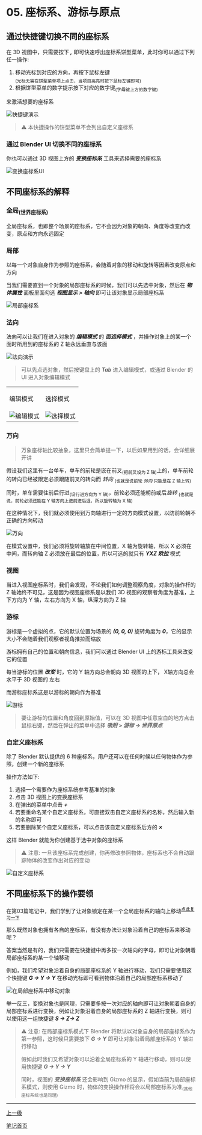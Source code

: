 # 05. 座标系、游标与原点

## 通过快捷键切换不同的座标系

在 3D 视图中，只需要按下 **<i>,</i>** 即可快速呼出座标系饼型菜单，此时你可以通过下列任一操作:

1. 移动光标到对应的方向，再按下鼠标左键<br><sub>(光标无需在饼型菜单项上点击，当项目高亮时按下鼠标左键即可)</sub>
2. 根据饼型菜单的数字提示按下对应的数字键<sub>(字母键上方的数字键)</sub>

来激活想要的座标系

![快捷键演示](https://github-share-1304366332.cos.ap-guangzhou.myqcloud.com/art/selfStudy/Blender/attachments/ch05-004.gif)

> ⚠ 本快捷操作的饼型菜单不会列出自定义座标系

### 通过 Blender UI 切换不同的座标系

你也可以通过 3D 视图上方的 **<i>变换座标系</i>** 工具来选择需要的座标系

![变换座标系UI](https://github-share-1304366332.cos.ap-guangzhou.myqcloud.com/art/selfStudy/Blender/attachments/ch05-003.png)

## 不同座标系的解释

### 全局<sub>(世界座标系)</sub>

全局座标系，也即整个场景的座标系，它不会因为对象的朝向、角度等改变而改变，原点和方向永远固定

### 局部

以每一个对象自身作为参照的座标系，会随着对象的移动和旋转等因素改变原点和方向

当我们需要直到一个对象的局部座标系的时候，我们可以先选中对象，然后在 **<i>物体属性</i>** 面板里面勾选 **<i>视图显示 > 轴向</i>** 即可让该对象显示局部座标系

![局部座标系](https://github-share-1304366332.cos.ap-guangzhou.myqcloud.com/art/selfStudy/Blender/attachments/ch05-001.png)

### 法向

法向可以让我们在进入对象的 **<i>编辑模式</i>** 的 **<i>面选择模式</i>** ，并操作对象上的某一个面时所用到的座标系的 Z 轴永远垂直与该面

![法向演示](https://github-share-1304366332.cos.ap-guangzhou.myqcloud.com/art/selfStudy/Blender/attachments/ch05-006.gif)

> 可以先点选对象，然后按键盘上的 **<i>Tab</i>** 进入编辑模式，或通过 Blender 的 UI 进入对象编辑模式

   <table align="center">
    <tr>
    <td><p>编辑模式</p></td>
    <td><p>选择模式</p></td>
    </tr>
    <tr>
        <td align="center" width="50%">
           <img src="https://github-share-1304366332.cos.ap-guangzhou.myqcloud.com/art/selfStudy/Blender/attachments/ch05-005.png" alt="编辑模式"/>
        </td>
        <td align="center" width="50%">
           <img src="https://github-share-1304366332.cos.ap-guangzhou.myqcloud.com/art/selfStudy/Blender/attachments/ch05-007.png" alt="选择模式"/>
        </td>
    </tr>
</table>

### 万向

> 万象座标轴比较抽象，这里只会简单提一下，以后如果用到的话，会详细展开讲

假设我们这里有一台单车，单车的前轮是嵌在前叉<sub>(把前叉设为 Z 轴)</sub>上的，单车前轮的转向已经被限定必须跟随前叉的转向而 *转向*  <sub>(也就是说前轮 *转向* 只能是在 Z 轴上转)</sub>

同时，单车需要往前后行进<sub>(设行进方向为 Y 轴)</sub>，前轮必须还能朝前或后*旋转*  <sub>(也就是说，前轮必须还能在 Y 轴方向上进前进后退，所以旋转轴为 X 轴)</sub>

在这种情况下，我们就必须使用到万向轴进行一定的方向模式设置，以防前轮朝不正确的方向转动

![万向](https://github-share-1304366332.cos.ap-guangzhou.myqcloud.com/art/selfStudy/Blender/attachments/ch05-008.png)

在模式设置中，我们必须将旋转轴放在中间位置，X 轴为旋转轴，所以 X 必须在中间，而转向轴 Z 必须放在最后的位置，所以可选的就只有 **<i>YXZ 欧拉</i>** 模式

### 视图

当进入视图座标系时，我们会发现，不论我们如何调整观察角度，对象的操作杆的 Z 轴始终不可见，这是因为视图座标系是以我们 3D 视图的观察者角度为基准，上下方向为 Y 轴，左右方向为 X 轴，纵深方向为 Z 轴

### 游标

游标是一个虚拟的点，它的默认位置为场景的 **<i>(0, 0, 0)</i>** 旋转角度为 **<i>0</i>**，它的显示大小不会随着我们观察者视角推拉而缩放

游标拥有自己的位置和朝向信息，我们可以通过 Blender UI 上的游标工具来改变它的位置

每当游标的位置 **<i>改变</i>** 时，它的 Y 轴方向总会朝向 3D 视图的上下， X轴方向总会水平于 3D 视图的 左右

而游标座标系这是以游标的朝向作为基准

![游标](https://github-share-1304366332.cos.ap-guangzhou.myqcloud.com/art/selfStudy/Blender/attachments/ch05-009.gif)

> 要让游标的位置和角度回到原始值，可以在 3D 视图中任意空白的地方点击鼠标右键，然后在弹出的菜单中选择 **<i>吸附 > 游标 → 世界原点</i>**

### 自定义座标系

除了 Blender 默认提供的 6 种座标系，用户还可以在任何时候以任何物体作为参照，创建一个新的座标系

操作方法如下:

1. 选择一个需要作为座标系统参考基准的对象
2. 点击 3D 视图上的变换座标系
3. 在弹出的菜单中点击 **<i>+</i>**
4. 若要重命名某个自定义座标系，可直接双击自定义座标系的名称，然后输入新的名称即可
5. 若要删除某个自定义座标系，可以点击该自定义座标系后方的 **<i>×</i>**

这样 Blender 就能为你创建基于选中对象的座标系

> ⚠ 注意: 一旦该座标系完成创建，你再修改参照物体，座标系也不会自动跟踪物体的改变作出对应的变动

![自定义座标系](https://github-share-1304366332.cos.ap-guangzhou.myqcloud.com/art/selfStudy/Blender/attachments/ch05-010.gif)

## 不同座标系下的操作要领

在第03篇笔记中，我们学到了让对象锁定在某一个全局座标系的轴向上移动<sup>[点此复习一下](./03.movingAndTransformingObject.md#让物体在指定轴向上移动)</sup>

那么既然对象也拥有各自的座标系，有没有办法让对象沿着自己的座标系来移动呢？

答案当然是有的，我们只需要在快捷键中再多按一次轴向的字母，即可让对象朝着局部座标系的某一个轴移动

例如，我们希望对象沿着自身的局部座标系的 Y 轴进行移动，我们只需要使用这个快捷键 **<i>G → Y → Y</i>** 在移动光标即可看到物体沿着自己的局部座标系移动了

![在局部座标系中移动对象](https://github-share-1304366332.cos.ap-guangzhou.myqcloud.com/art/selfStudy/Blender/attachments/ch05-002.gif)

举一反三，变换对象也是同理，只需要多按一次对应的轴向即可让对象朝着自身的局部座标系进行变换，例如让对象沿着自身的局部座标系的 Z 轴进行变换，则可以使用这一组快捷键 **<i>S → Z→ Z</i>**

> ⚠ 注意: 在局部座标系模式下 Blender 将默认以对象自身的局部座标系作为第一参照，这时候只需要按下 **<i>G → Y</i>** 即可让对象沿着局部座标系的 Y 轴进行移动
>
> 假如此时我们又希望对象可以沿着全局座标系的 Y 轴进行移动，则可以使用快捷键 **<i>G → Y → Y</i>**
>
> 同时，视图的 **<i>变换座标系</i>** 还会影响到 Gizmo 的显示，假如当前为局部座标系模式，则使用 Gizmo 时，物体的变换操作杆将会以局部座标系为准<sub>(其他座标系统也是同理)</sub>

---

[上一级](./README.md)

[笔记首页](../../../README.md)